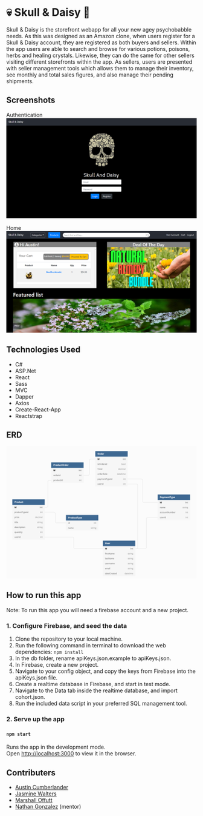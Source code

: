 # :skull: Skull & Daisy :sunflower:

Skull & Daisy is the storefront webapp for all your new agey psychobabble needs. As this was designed as an
Amazon clone, when users register for a Skull & Daisy account, they are registered as both buyers and sellers.
Within the app users are able to search and browse for various potions, poisons, herbs and healing crystals.
Likewise, they can do the same for other sellers visiting different storefronts within the app. As sellers,
users are presented with seller management tools which allows them to manage their inventory, see monthly and
total sales figures, and also manage their pending shipments.

## Screenshots
Authentication
![Authentication](/SkullAndDaisy/images/screenshot1.png)

Home
![Home screen](/SkullAndDaisy/images/screenshot2.png)

## Technologies Used
* C#
* ASP.Net
* React
* Sass
* MVC
* Dapper
* Axios
* Create-React-App
* Reactstrap

## ERD
![ERD](/SkullAndDaisy/images/erd.png)

## How to run this app
Note: To run this app you will need a firebase account and a new project.

### 1. Configure Firebase, and seed the data
1. Clone the repository to your local machine.
2. Run the following command in terminal to download the web dependencies: `npm install`
3. In the db folder, rename apiKeys.json.example to apiKeys.json.
4. In Firebase, create a new project.
5. Navigate to your config object, and copy the keys from Firebase into the apiKeys.json file.
6. Create a realtime database in Firebase, and start in test mode.
7. Navigate to the Data tab inside the realtime database, and import cohort.json.
8. Run the included data script in your preferred SQL management tool.

### 2. Serve up the app
#### `npm start`

Runs the app in the development mode.<br>
Open [http://localhost:3000](http://localhost:3000) to view it in the browser.

## Contributers
* [Austin Cumberlander](https://github.com/acumberlander)
* [Jasmine Walters](https://github.com/jsmnwltrs)
* [Marshall Offutt](https://github.com/marshalloffutt)
* [Nathan Gonzalez](https://github.com/copypastedeveloper) (mentor)

